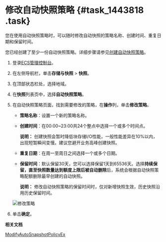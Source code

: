 # 修改自动快照策略 {#task_1443818 .task}

您在使用自动快照策略时，可以随时修改自动快照的策略名称、创建时间、重复日期和保留时间。

您已经创建了至少一份自动快照策略。详细步骤请参见[创建自动快照策略](cn.zh-CN/快照/使用自动快照策略/创建自动快照策略.md#)。

1.  登录[ECS管理控制台](https://ecs.console.aliyun.com)。
2.  在左侧导航栏，单击**存储与快照** \> **快照**。
3.  在顶部状态栏处，选择地域。
4.  在**快照**列表页中，选择**自动快照策略**。
5.  在自动快照策略页面，找到需要修改的策略，在**操作**列，单击**修改策略**。 

    -   **策略名称**：设置一个新的策略名称。
    -   **创建时间**：在00:00~23:00共24个整点中选择一个或多个时间点。

        **说明：** 创建快照会暂时降低块存储I/O性能，一般性能差异在10%以内，出现短暂瞬间变慢。建议您避开业务高峰创建快照。

    -   **重复日期**：在周一至周日之间选择一个或多个日期。
    -   **保留时间**：默认保留30天，您可以选择保留1天到65536天。选择**持续保留，直至快照数量达到额度上限后被自动删除**后，系统会根据自动快照策略配额删除最早创建的自动快照。

        **说明：** 修改自动快照策略的保留时间时，仅对新增快照生效，历史快照沿用历史保留时间。

    ![修改策略](http://static-aliyun-doc.oss-cn-hangzhou.aliyuncs.com/assets/img/1148663/156862726853926_zh-CN.png)

6.  单击**确定**。

**相关文档**  


[ModifyAutoSnapshotPolicyEx](../cn.zh-CN/API参考/快照/ModifyAutoSnapshotPolicyEx.md#)


